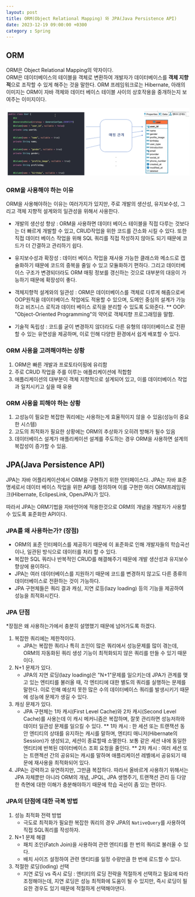 ```yaml
---
layout: post
title: ORM(Object Relational Mapping) 와 JPA(Java Persistence API)
date: 2023-12-19 09:00:00 +0300
category : Spring
---
```


## ORM

ORM은 Object Relational Mapping의 약자이다.   
ORM은 데이터베이스의 테이블을 객체로 변환하여 개발자가 데이터베이스를 **객체 지향적**으로 조작할 수 있게 해주는 것을 말한다.
ORM 프레임워크로는 Hibernate, 
아래의 이미지는 ORM이 자바 객체와 데이터 베이스 테이블 사이의 상호작용을 중개하는지 보여주는 이미지이다. 

![ORM](/public/img/ORM.png)

### ORM을 사용해야 하는 이유

ORM을 사용해야하는 이유는 여러가지가 있지만, 주로 개발의 생산성, 유지보수성, 그리고 객체 지향적 설계와의 일관성을 위해서 사용한다.

* 개발의 생산성 향상 : ORM을 사용하면 데이터 베이스 테이블을 직접 다루는 것보다는 더 빠르게 개발할 수 있고, CRUD작업을 위한 코드를 간소화 시킬 수 있다.  또한 직접 데이터 베이스 작업을 위해 SQL 쿼리를 직접 작성하지 않아도 되기 때문에 코드가 더 간결하고 관리하기 쉽다.

* 유지보수성과 확장성 : 데이터 베이스 작업을 재사용 가능한 클래스와 메소드로 캡슐화하기 때문에 코드의 중복을 줄일 수 있고 모듈화하기 편하다. 그리고 데이터베이스 구조가 변경되더라도 ORM 매핑 정보를 갱신하는 것으로 대부분의 대응이 가능하기 때문에 확장성이 좋다.

* 객체지향적 설계와의 일관성 : ORM은 데이터베이스를 객체로 다루게 해줌으로써 OOP원칙을 데이터베이스 작업에도 적용할 수 있으며, 도메인 중심의 설계가 가능하고 비즈니스 로직과 데이터 베이스 로직을 분리할 수 있도록 도와준다. 
** OOP: "Object-Oriented Programming"의 약어로 객체지향 프로그래밍을 말함.

* 기술적 독립성 : 코드를 굳이 변경하지 않더라도 다른 유형의 데이터베이스로 전환할 수 있는 유연성을 제공하며, 이로 인해 다양한 환경에서 쉽게 배포할 수 있다. 

### ORM 사용을 고려해야하는 상황
1. ORM은 빠른 개발과 프로토타이핑에 유리함
2. 주로 CRUD 작업을 주를 이루는 애플리케이션에 적합함
3. 애플리케이션의 대부분이 객체 지향적으로 설계되어 있고, 이를 데이터베이스 작업과 일치시키고 싶을 때 유용

### ORM 사용을 피해야 하는 상황
1. 고성능이 필요한 복잡한 쿼리에는 사용하는게 효율적이지 않을 수 있음(성능이 중요한 시스템)
2. 고도의 최적화가 필요한 상황에는 ORM의 추상화가 오히려 방해가 될수 있음 
3. 데이터베이스 설계가 애플리케이션 설계를 주도하는 경우 ORM을 사용하면 설계의 복잡성이 증가할 수 있음.

## JPA(Java Persistence API)
JPA는 자바 어플리케이션에서 ORM을 구현하기 위한 인터페이스다. JPA는 자바 표준 명세로서 데이터 베이스 작업을 위한 API를 정의하며 이를 구현한 여러 ORM프레임워크(Hibernate, EclipesLink, OpenJPA)가 있다. 

따라서 JPA는 ORM기법을 자바언어에 적용한것으로 ORM의 개념을 개발자가 사용할 수 있도록 표준화한 API이다. 


### JPA를 왜 사용하는가? (장점)
* ORM의 표준 인터페이스를 제공하기 때문에 이 표준화로 인해 개발자들의 학습곡선이나, 일관된 방식으로 데이터를 처리 할 수 있다.
* 복잡한 SQL 쿼리나 반복적인 CRUD를 해결해주기 때문에 개발 생산성과 유지보수 향상에 용이하다.
* JPA는 여러 데이터베이스를 지원하기 때문에 코드를 변경하지 않고도 다른 종류의 데이터베이스로 전환하는 것이 가능하다.
* JPA 구현체들은 쿼리 결과 캐싱, 지연 로등(lazy loading) 등의 기능을 제공하여 성능을 최적화시킨다. 

### JPA 단점
*장점은 왜 사용하는가에서 충분히 설명했기 때문에 넘어가도록 하겠다.

1. 복잡한 쿼리에는 제한적이다.  
    * JPA는 복잡한 쿼리나 특히 조인이 많은 쿼리에서 성능문제를 많이 겪는데, ORM의 자동화된 쿼리 생성 기능이 최적화되지 않은 쿼리를 만들 수 있기 때문이다. 
2. N+1 문제가 있다.  
    * JPA의 지연 로딩(lazy loading)은 "N+1"문제를 일으키는데 JPA가 관계를 맺고 있는 엔티티를 불러올 때, 각 엔티티에 대한 별도의 쿼리를 실행하는 문제를 말한다. 이로 인해 예상치 못한 많은 수의 데이터베이스 쿼리를 발생시키기 때문에 성능에 문제가 생길 수 있다.  
3. 캐싱 문제가 있다.
    * JPA 구현체는 1차 캐시(First Level Cache)와 2차 캐시(Second Level Cache)를 사용는데 이 캐시 메커니즘은 복잡하며, 잘못 관리하면 성능저하와 데이터 일관성 문제를 일으킬 수 있다.
    ** 1차 캐시 : 한 세션 또는 트랜잭션 동안 엔티티의 상태를 유지하는 캐시를 말하며, 엔티티 매니저(Hibernate의 Session)가 생성되고, 세션이 종료할때 소멸한다. 보통 같은 세션 내에 동일한 엔티티에 반복된 데이터베이스 조회 요청을 줄인다. 
    ** 2차 캐시 : 여러 세션 또는 트랜젝션 간의 공유되는 캐시를 말하며 애플리케이션 레벨에서 공유되기 때문에 재사용을 최적화되어 있다. 
3. JPA는 강력하고 유연하지만, 그만큼 복잡하다. 따라서 올바르게 사용하기 위해서는 JPA 자체뿐만 아니라 ORM의 개념, JPQL, JPA 생명주기, 트랜잭션 관리 등 다양한 측면에 대한 이해가 충분해야하기 때문에 학습 곡선이 좀 있는 편이다.

### JPA의 단점에 대한 극복 방법
1. 성능 최적화 전력 방법  
    * 극도로 최적화가 필요한 복잡한 쿼리의 경우 JPA의 `NativeQuery`를 사용하여 직접 SQL쿼리를 작성하자.
2. N+1 문제 해결
    * 패치 조인(Fatch Join)을 사용하여 관련 엔티티를 한 번의 쿼리로 불러올 수 있다. 
    * 배치 사이즈 설정하여 관련 엔티티를 일정 수량만큼 한 번에 로드할 수 있다.  
3. 적절한 로딩(loding) 선택  
    * 지연 로딩 vs 즉시 로딩 : 엔티티의 로딩 전략을 적절하게 선택하고 필요에 따라 조정해야는데, 지연 로딩은 성능 최적화에 도움이 될 수 있지만, 즉시 로딩이 필요한 경우도 있기 때문에 적절하게 선택해야댄다. 
